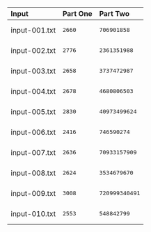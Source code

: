 | Input | Part One | Part Two |
|:---|:---|:---|
|input-001.txt|<pre>2660</pre>|<pre>706901858</pre>|
|input-002.txt|<pre>2776</pre>|<pre>2361351988</pre>|
|input-003.txt|<pre>2658</pre>|<pre>3737472987</pre>|
|input-004.txt|<pre>2678</pre>|<pre>4680806503</pre>|
|input-005.txt|<pre>2830</pre>|<pre>40973499624</pre>|
|input-006.txt|<pre>2416</pre>|<pre>746590274</pre>|
|input-007.txt|<pre>2636</pre>|<pre>70933157909</pre>|
|input-008.txt|<pre>2624</pre>|<pre>3534679670</pre>|
|input-009.txt|<pre>3008</pre>|<pre>720999340491</pre>|
|input-010.txt|<pre>2553</pre>|<pre>548842799</pre>|